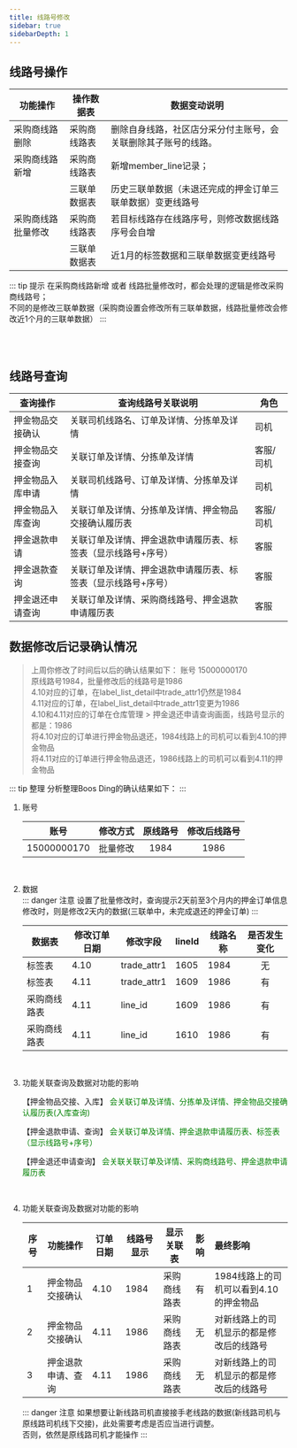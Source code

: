 ```yaml
---
title: 线路号修改
sidebar: true
sidebarDepth: 1
---
```


## 线路号操作

| 功能操作           | 操作数据表                                                   | 数据变动说明                                                 |
| ------------------ | ------------------------------------------------------------ | ------------------------------------------------------------ |
| 采购商线路删除     | 采购商线路表             | 删除自身线路，社区店分采分付主账号，会关联删除其子账号的线路。 |
| 采购商线路新增     | 采购商线路表             | 新增member_line记录；                                        |
|                    | 三联单数据表    | 历史三联单数据（未退还完成的押金订单三联单数据）变更线路号       |
| 采购商线路批量修改  | 采购商线路表             | 若目标线路存在线路序号，则修改数据线路序号会自增             |
|                    | 三联单数据表    | 近1月的标签数据和三联单数据变更线路号                        |

::: tip 提示 
在采购商线路新增 或者 线路批量修改时，都会处理的逻辑是修改采购商线路号；<br>不同的是修改三联单数据（采购商设置会修改所有三联单数据，线路批量修改会修改近1个月的三联单数据）
:::

<div style="display:none;">
    <a-alert message="注意" type="warning">
      <p slot="description"></p>
    </a-alert>
</div>

<br/>
<br/>


## 线路号查询


| 查询操作        |        查询线路号关联说明                               |  角色   |
| -------------- | ------------------------------------------------------ | ------ |
| 押金物品交接确认 | 关联司机线路名、订单及详情、分拣单及详情                   |  司机      |
| 押金物品交接查询 | 关联订单及详情、分拣单及详情                              |  客服/司机  |
| 押金物品入库申请 | 关联司机线路号、订单及详情、分拣单及详情                   |  司机      |
| 押金物品入库查询 | 关联订单及详情、分拣单及详情、押金物品交接确认履历表        |  客服/司机  |
| 押金退款申请     | 关联订单及详情、押金退款申请履历表、标签表（显示线路号+序号）|  客服     |
| 押金退款查询     | 关联订单及详情、押金退款申请履历表、标签表（显示线路号+序号）|  客服     |
| 押金退还申请查询 | 关联订单及详情、采购商线路号、押金退款申请履历表           | 客服  |



## 数据修改后记录确认情况

> 上周你修改了时间后以后的确认结果如下：
账号 15000000170   
原线路号1984，批量修改后的线路号是1986   
4.10对应的订单，在label_list_detail中trade_attr1仍然是1984   
4.11对应的订单，在label_list_detail中trade_attr1变更为1986   
4.10和4.11对应的订单在仓库管理 > 押金退还申请查询画面，线路号显示的都是：1986   
将4.10对应的订单进行押金物品退还，1984线路上的司机可以看到4.10的押金物品   
将4.11对应的订单进行押金物品退还，1986线路上的司机可以看到4.11的押金物品   

::: tip  整理
分析整理Boos Ding的确认结果如下：
:::

1.  账号<br/>
   
    | 账号 | 修改方式 | 原线路号 | 修改后线路号 |
    | ---- | :-------: | :--------: | :--------:  |
    | 15000000170 | 批量修改 |1984 | 1986 |
    <br/>

2.  数据<br/>
    ::: danger 注意
      设置了批量修改时，查询提示2天前至3个月内的押金订单信息   
      修改时，则是修改2天内的数据(三联单中，未完成退还的押金订单)
    ::: 

    | 数据表 | 修改订单日期 | 修改字段 | lineId | 线路名称 | 是否发生变化 |
    | ---    | --------- | ------ | --- | --- | :---: |
    | 标签表 | 4.10 | trade_attr1 | 1605 | 1984 | <a-tag color="red">无</a-tag> |
    | 标签表 | 4.11 | trade_attr1 | 1609 | 1986 | <a-tag color="green">有</a-tag> |
    | 采购商线路表 | 4.11 | line_id | 1609 | 1986 | <a-tag color="green">有</a-tag> |
    | 采购商线路表 | 4.11 | line_id | 1610 | 1986 | <a-tag color="green">有</a-tag> |
    <br/>

3.  功能关联查询及数据对功能的影响<br/>
    <div>
      <a-tabs type="card" default-active-key="1">
        <a-tab-pane key="1" tab="押金物品交接、入库">
          <!-- <a-card style=""> -->
            <!-- <a-tag style='margin-bottom:15px;' color='green'>押金物品交接、入库</a-tag> -->
            <a-alert
              message2="押金物品交接、入库"
              description2="押金物品交接、入库会关联三联单中分拣单的数据"
              type="success">
              <p slot="description">
                【押金物品交接、入库】 <span style="color: green">会关联订单及详情、分拣单及详情、押金物品交接确认履历表(入库查询)</span>
              </p>
            </a-alert>
          <!-- </a-card> -->
        </a-tab-pane>
        <a-tab-pane key="2" tab="押金退款申请、查询" force-render>
            <!-- <a-card style=""> -->
              <!-- <a-tag style='margin-bottom:15px;' color='green'>押金退款申请、查询</a-tag> -->
              <a-alert
                message2="押金退款申请、查询"
                description2="押金退款申请、查询会关联订单及详情、押金退款申请履历表、标签表（显示线路号+序号）"
                type="success">
                <p slot="description">
                  【押金退款申请、查询】 <span style="color: green">会关联订单及详情、押金退款申请履历表、标签表（显示线路号+序号）</span>
                </p>
              </a-alert>
            <!-- </a-card> -->
        </a-tab-pane>
        <a-tab-pane key="3" tab="押金退还申请查询">
            <!-- <a-card style=""> -->
              <!-- <a-tag style='margin-bottom:15px;' color='green'>押金退还申请查询</a-tag> -->
              <a-alert
                description22="押金退还申请查询会关联关联订单及详情、采购商线路号、押金退款申请履历表"
                type="success">
                <p slot="description">
                  【押金退还申请查询】 <span style="color: green">会关联关联订单及详情、采购商线路号、押金退款申请履历表</span>
                </p>
              </a-alert>
            <!-- </a-card> -->
        </a-tab-pane>
      </a-tabs>
    </div>
    <br/>

4.  功能关联查询及数据对功能的影响<br/>

    | 序号 | 功能操作 | 订单日期 | 线路号显示 | 显示关联表 | 影响 | 最终影响 |
    | --- | ---    | --------- | ------ | --- | :---: | :---- |
    | 1 | 押金物品交接确认 | 4.10 | 1984 | 采购商线路表 | <a-tag color="green">有</a-tag> | 1984线路上的司机可以看到4.10的押金物品 |
    | 2 | 押金物品交接确认 | 4.11 | 1986 | 采购商线路表 | <a-tag color="red">无</a-tag> | 对新线路上的司机显示的都是修改后的线路号 |
    | 3 | 押金退款申请、查询 | 4.11 | 1986 | 采购商线路表 | <a-tag color="red">无</a-tag> | 对新线路上的司机显示的都是修改后的线路号 |

    ::: danger 注意
    如果想要让新线路司机直接接手老线路的数据(新线路司机与原线路司机线下交接)，此处需要考虑是否应当进行调整。   
    否则，依然是原线路司机才能操作
    :::

    <br/>